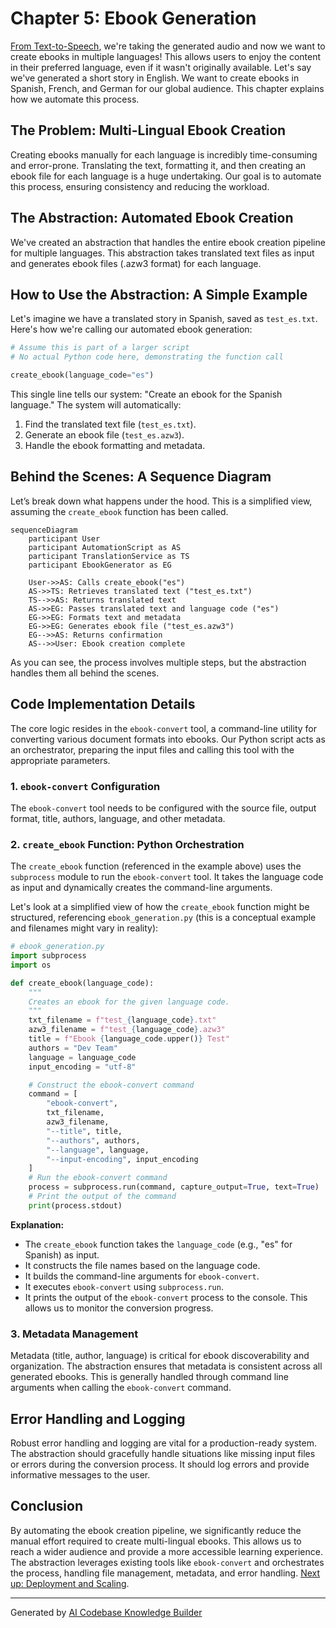 # Chapter 5: Ebook Generation

[From Text-to-Speech](04_text_to_speech.md), we're taking the generated audio and now we want to create ebooks in multiple languages! This allows users to enjoy the content in their preferred language, even if it wasn't originally available. Let's say we've generated a short story in English. We want to create ebooks in Spanish, French, and German for our global audience. This chapter explains how we automate this process.

## The Problem: Multi-Lingual Ebook Creation

Creating ebooks manually for each language is incredibly time-consuming and error-prone. Translating the text, formatting it, and then creating an ebook file for each language is a huge undertaking. Our goal is to automate this process, ensuring consistency and reducing the workload.

## The Abstraction: Automated Ebook Creation

We've created an abstraction that handles the entire ebook creation pipeline for multiple languages. This abstraction takes translated text files as input and generates ebook files (.azw3 format) for each language.

## How to Use the Abstraction: A Simple Example

Let's imagine we have a translated story in Spanish, saved as `test_es.txt`.  Here's how we're calling our automated ebook generation:

```python
# Assume this is part of a larger script
# No actual Python code here, demonstrating the function call

create_ebook(language_code="es")
```

This single line tells our system: "Create an ebook for the Spanish language." The system will automatically:

1.  Find the translated text file (`test_es.txt`).
2.  Generate an ebook file (`test_es.azw3`).
3.  Handle the ebook formatting and metadata.

## Behind the Scenes: A Sequence Diagram

Let’s break down what happens under the hood.  This is a simplified view, assuming the `create_ebook` function has been called.

```mermaid
sequenceDiagram
    participant User
    participant AutomationScript as AS
    participant TranslationService as TS
    participant EbookGenerator as EG

    User->>AS: Calls create_ebook("es")
    AS->>TS: Retrieves translated text ("test_es.txt")
    TS-->>AS: Returns translated text
    AS->>EG: Passes translated text and language code ("es")
    EG->>EG: Formats text and metadata
    EG->>EG: Generates ebook file ("test_es.azw3")
    EG-->>AS: Returns confirmation
    AS-->>User: Ebook creation complete
```

As you can see, the process involves multiple steps, but the abstraction handles them all behind the scenes.

## Code Implementation Details

The core logic resides in the `ebook-convert` tool, a command-line utility for converting various document formats into ebooks. Our Python script acts as an orchestrator, preparing the input files and calling this tool with the appropriate parameters.

### 1.  `ebook-convert` Configuration

The `ebook-convert` tool needs to be configured with the source file, output format, title, authors, language, and other metadata.

### 2.  `create_ebook` Function: Python Orchestration

The `create_ebook` function (referenced in the example above) uses the `subprocess` module to run the `ebook-convert` tool. It takes the language code as input and dynamically creates the command-line arguments.

Let's look at a simplified view of how the `create_ebook` function might be structured, referencing `ebook_generation.py` (this is a conceptual example and filenames might vary in reality):

```python
# ebook_generation.py
import subprocess
import os

def create_ebook(language_code):
    """
    Creates an ebook for the given language code.
    """
    txt_filename = f"test_{language_code}.txt"
    azw3_filename = f"test_{language_code}.azw3"
    title = f"Ebook {language_code.upper()} Test"
    authors = "Dev Team"
    language = language_code
    input_encoding = "utf-8"

    # Construct the ebook-convert command
    command = [
        "ebook-convert",
        txt_filename,
        azw3_filename,
        "--title", title,
        "--authors", authors,
        "--language", language,
        "--input-encoding", input_encoding
    ]
    # Run the ebook-convert command
    process = subprocess.run(command, capture_output=True, text=True)
    # Print the output of the command
    print(process.stdout)
```

**Explanation:**

*   The `create_ebook` function takes the `language_code` (e.g., "es" for Spanish) as input.
*   It constructs the file names based on the language code.
*   It builds the command-line arguments for `ebook-convert`.
*   It executes `ebook-convert` using `subprocess.run`.
*   It prints the output of the `ebook-convert` process to the console.  This allows us to monitor the conversion progress.

### 3.  Metadata Management

Metadata (title, author, language) is critical for ebook discoverability and organization.  The abstraction ensures that metadata is consistent across all generated ebooks. This is generally handled through command line arguments when calling the `ebook-convert` command.

## Error Handling and Logging

Robust error handling and logging are vital for a production-ready system. The abstraction should gracefully handle situations like missing input files or errors during the conversion process. It should log errors and provide informative messages to the user.

## Conclusion

By automating the ebook creation pipeline, we significantly reduce the manual effort required to create multi-lingual ebooks. This allows us to reach a wider audience and provide a more accessible learning experience.  The abstraction leverages existing tools like `ebook-convert` and orchestrates the process, handling file management, metadata, and error handling.  [Next up: Deployment and Scaling](06_deployment_scaling.md).


---

Generated by [AI Codebase Knowledge Builder](https://github.com/The-Pocket/Tutorial-Codebase-Knowledge)
